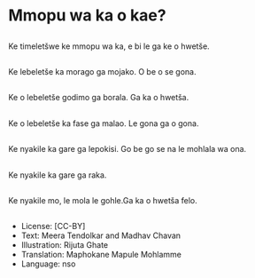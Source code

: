 # Mmopu wa ka o kae?

##
Ke timeletšwe ke
mmopu wa ka, e bi le
ga ke o hwetše.

##
Ke lebeletše ka morago
ga mojako. O be o se
gona.

##
Ke o lebeletše godimo
ga borala. Ga ka o
hwetša.

##
Ke o lebeletše ka fase
ga malao. Le gona ga o
gona.

##
Ke nyakile ka gare ga
lepokisi. Go be go se na
le mohlala wa ona.

##
Ke nyakile ka gare ga
raka.

##
Ke nyakile mo, le mola
le gohle.Ga ka o hwetša
felo.

##

##
* License: [CC-BY]
* Text: Meera Tendolkar and Madhav Chavan
* Illustration: Rijuta Ghate
* Translation: Maphokane Mapule Mohlamme
* Language: nso
